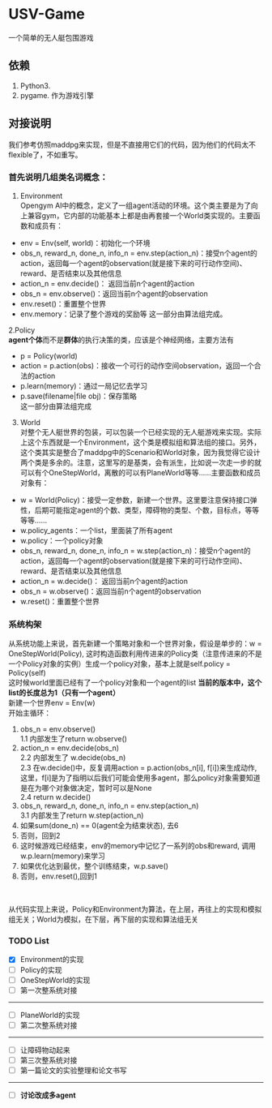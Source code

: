 # USV-Game
一个简单的无人艇包围游戏

## 依赖
1. Python3.
2. pygame. 作为游戏引擎

## 对接说明
我们参考仿照maddpg来实现，但是不直接用它们的代码，因为他们的代码太不flexible了，不如重写。
### 首先说明几组类名词概念：
1. Environment <br>
Opengym AI中的概念，定义了一组agent活动的环境。这个类主要是为了向上兼容gym，它内部的功能基本上都是由再套接一个World类实现的。主要函数和成员有：
+ env = Env(self, world)：初始化一个环境
+ obs_n, reward_n, done_n, info_n = env.step(action_n)：接受n个agent的action，返回每一个agent的observation(就是接下来的可行动作空间)、reward、是否结束以及其他信息
+ action_n = env.decide()： 返回当前n个agent的action
+ obs_n = env.observe()：返回当前n个agent的observation
+  env.reset()：重置整个世界 <br>
+ env.memory：记录了整个游戏的奖励等
这一部分由算法组完成。

2.Policy <br>
**agent个体**而不是**群体**的执行决策的类，应该是个神经网络，主要方法有
+ p = Policy(world)
+ action = p.action(obs)：接收一个可行的动作空间observation，返回一个合法的action
+ p.learn(memory)：通过一局记忆去学习
+ p.save(filename|file obj)：保存策略 <br>
这一部分由算法组完成 <br>

3. World <br>
对整个无人艇世界的包装，可以包装一个已经实现的无人艇游戏来实现。实际上这个东西就是一个Environment，这个类是模拟组和算法组的接口。另外，这个类其实是整合了maddpg中的Scenario和World对象，因为我觉得它设计两个类是多余的。注意，这里写的是基类，会有派生，比如说一次走一步的就可以有个OneStepWorld，离散的可以有PlaneWorld等等……主要函数和成员对象有：
+ w = World(Policy)：接受一定参数，新建一个世界。这里要注意保持接口弹性，后期可能指定agent的个数、类型，障碍物的类型、个数，目标点，等等等等……
+ w.policy_agents：一个list，里面装了所有agent
+ w.policy：一个policy对象
+ obs_n, reward_n, done_n, info_n = w.step(action_n)：接受n个agent的action，返回每一个agent的observation(就是接下来的可行动作空间)、reward、是否结束以及其他信息
+ action_n = w.decide()： 返回当前n个agent的action
+ obs_n = w.observe()：返回当前n个agent的observation
+  w.reset()：重置整个世界 <br>

### 系统构架
从系统功能上来说，首先新建一个策略对象和一个世界对象，假设是单步的：w = OneStepWorld(Policy), 这时构造函数利用传进来的Policy类（注意传进来的不是一个Policy对象的实例）生成一个policy对象，基本上就是self.policy = Policy(self) <br>
这时候world里面已经有了一个policy对象和一个agent的list **当前的版本中，这个list的长度总为1（只有一个agent）** <br>
新建一个世界env = Env(w) <br>
开始主循环： <br>
1. obs_n = env.observe() <br>
1.1 内部发生了return w.observe()
2. action_n = env.decide(obs_n) <br>
2.2 内部发生了 w.decide(obs_n) <br>
2.3 在w.decide()中，反复调用action = p.action(obs_n[i], f[i])来生成动作, 这里，f[i]是为了指明以后我们可能会使用多agent，那么policy对象需要知道是在为哪个对象做决定，暂时可以是None <br>
2.4 return w.decide()
3. obs_n, reward_n, done_n, info_n = env.step(action_n) <br>
3.1 内部发生了return w.step(action_n)
4. 如果sum(done_n) == 0(agent全为结束状态), 去6
5. 否则，回到2
6. 这时候游戏已经结束，env的memory中记忆了一系列的obs和reward, 调用w.p.learn(memory)来学习
7. 如果优化达到最优，整个训练结束，w.p.save()
8. 否则，env.reset(),回到1<br>
<br>

从代码实现上来说，Policy和Environment为算法，在上层，再往上的实现和模拟组无关；World为模拟，在下层，再下层的实现和算法组无关

### TODO List
- [x] Environment的实现
- [ ] Policy的实现
- [ ] OneStepWorld的实现
- [ ] 第一次整系统对接
-----------------------------------
- [ ] PlaneWorld的实现
- [ ] 第二次整系统对接
-----------------------------------
- [ ] 让障碍物动起来
- [ ] 第三次整系统对接
- [ ] 第一篇论文的实验整理和论文书写
-----------------------------------
- [ ] **讨论改成多agent**
